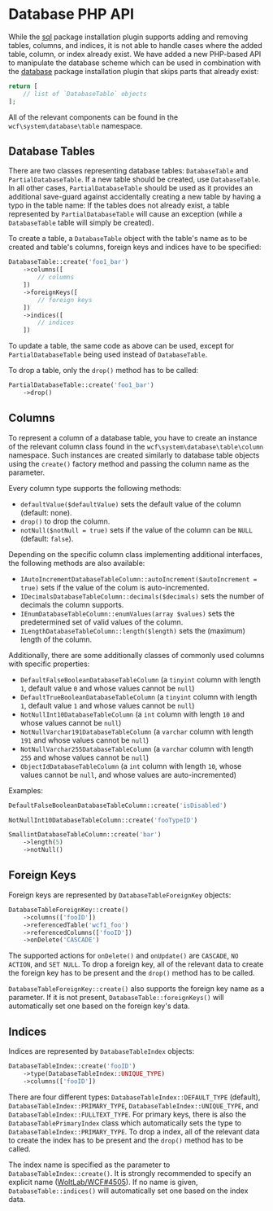 # Database PHP API

While the [sql](pip/sql.md) package installation plugin supports adding and removing tables, columns, and indices, it is not able to handle cases where the added table, column, or index already exist.
We have added a new PHP-based API to manipulate the database scheme which can be used in combination with the [database](pip/database.md) package installation plugin that skips parts that already exist:

```php
return [
	// list of `DatabaseTable` objects
];
```

All of the relevant components can be found in the `wcf\system\database\table` namespace.

## Database Tables

There are two classes representing database tables: `DatabaseTable` and `PartialDatabaseTable`.
If a new table should be created, use `DatabaseTable`.
In all other cases, `PartialDatabaseTable` should be used as it provides an additional save-guard against accidentally creating a new table by having a typo in the table name:
If the tables does not already exist, a table represented by `PartialDatabaseTable` will cause an exception (while a `DatabaseTable` table will simply be created).

To create a table, a `DatabaseTable` object with the table's name as to be created and table's columns, foreign keys and indices have to be specified:

```php
DatabaseTable::create('foo1_bar')
    ->columns([
        // columns
    ])
    ->foreignKeys([
        // foreign keys
    ])
    ->indices([
        // indices
    ])
```

To update a table, the same code as above can be used, except for `PartialDatabaseTable` being used instead of `DatabaseTable`.

To drop a table, only the `drop()` method has to be called:

```php
PartialDatabaseTable::create('foo1_bar')
    ->drop()
```


## Columns

To represent a column of a database table, you have to create an instance of the relevant column class found in the `wcf\system\database\table\column` namespace.
Such instances are created similarly to database table objects using the `create()` factory method and passing the column name as the parameter.

Every column type supports the following methods:

- `defaultValue($defaultValue)` sets the default value of the column (default: none).
- `drop()` to drop the column.
- `notNull($notNull = true)` sets if the value of the column can be `NULL` (default: `false`).

Depending on the specific column class implementing additional interfaces, the following methods are also available:

- `IAutoIncrementDatabaseTableColumn::autoIncrement($autoIncrement = true)` sets if the value of the colum is auto-incremented.
- `IDecimalsDatabaseTableColumn::decimals($decimals)` sets the number of decimals the column supports.
- `IEnumDatabaseTableColumn::enumValues(array $values)` sets the predetermined set of valid values of the column.
- `ILengthDatabaseTableColumn::length($length)` sets the (maximum) length of the column.

Additionally, there are some additionally classes of commonly used columns with specific properties:

- `DefaultFalseBooleanDatabaseTableColumn` (a `tinyint` column with length `1`, default value `0` and whose values cannot be `null`)
- `DefaultTrueBooleanDatabaseTableColumn` (a `tinyint` column with length `1`, default value `1` and whose values cannot be `null`)
- `NotNullInt10DatabaseTableColumn` (a `int` column with length `10` and whose values cannot be `null`)
- `NotNullVarchar191DatabaseTableColumn` (a `varchar` column with length `191` and whose values cannot be `null`)
- `NotNullVarchar255DatabaseTableColumn` (a `varchar` column with length `255` and whose values cannot be `null`)
- `ObjectIdDatabaseTableColumn` (a `int` column with length `10`, whose values cannot be `null`, and whose values are auto-incremented)

Examples:

```php
DefaultFalseBooleanDatabaseTableColumn::create('isDisabled')

NotNullInt10DatabaseTableColumn::create('fooTypeID')

SmallintDatabaseTableColumn::create('bar')
	->length(5)
	->notNull()
```


## Foreign Keys

Foreign keys are represented by `DatabaseTableForeignKey` objects: 

```php
DatabaseTableForeignKey::create()
	->columns(['fooID'])
	->referencedTable('wcf1_foo')
	->referencedColumns(['fooID'])
	->onDelete('CASCADE')
```

The supported actions for `onDelete()` and `onUpdate()` are `CASCADE`, `NO ACTION`, and `SET NULL`.
To drop a foreign key, all of the relevant data to create the foreign key has to be present and the `drop()` method has to be called.

`DatabaseTableForeignKey::create()` also supports the foreign key name as a parameter.
If it is not present, `DatabaseTable::foreignKeys()` will automatically set one based on the foreign key's data.


## Indices

Indices are represented by `DatabaseTableIndex` objects: 

```php
DatabaseTableIndex::create('fooID')
	->type(DatabaseTableIndex::UNIQUE_TYPE)
	->columns(['fooID'])
```

There are four different types: `DatabaseTableIndex::DEFAULT_TYPE` (default), `DatabaseTableIndex::PRIMARY_TYPE`, `DatabaseTableIndex::UNIQUE_TYPE`, and `DatabaseTableIndex::FULLTEXT_TYPE`.
For primary keys, there is also the `DatabaseTablePrimaryIndex` class which automatically sets the type to `DatabaseTableIndex::PRIMARY_TYPE`.
To drop a index, all of the relevant data to create the index has to be present and the `drop()` method has to be called.

The index name is specified as the parameter to `DatabaseTableIndex::create()`.
It is strongly recommended to specify an explicit name ([WoltLab/WCF#4505](https://github.com/WoltLab/WCF/issues/4505)).
If no name is given, `DatabaseTable::indices()` will automatically set one based on the index data.
